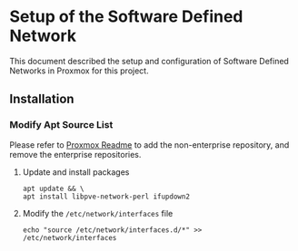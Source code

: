 # Setup of the Software Defined Network
This document described the setup and configuration of Software Defined Networks in Proxmox for this project.

## Installation

### Modify Apt Source List
Please refer to [Proxmox Readme](./../../Proxmox/README.md) to add the non-enterprise repository, and remove the enterprise repositories.

1. Update and install packages 
    ```
    apt update && \
    apt install libpve-network-perl ifupdown2
    ```
2. Modify the ```/etc/network/interfaces``` file
    ```
    echo "source /etc/network/interfaces.d/*" >> /etc/network/interfaces
    ```
